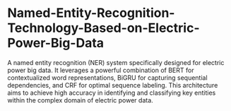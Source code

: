# Named-Entity-Recognition-Technology-Based-on-Electric-Power-Big-Data
A named entity recognition (NER) system specifically designed for electric power big data. It leverages a powerful combination of BERT for contextualized word representations, BiGRU for capturing sequential dependencies, and CRF for optimal sequence labeling. This architecture aims to achieve high accuracy in identifying and classifying key entities within the complex domain of electric power data.
